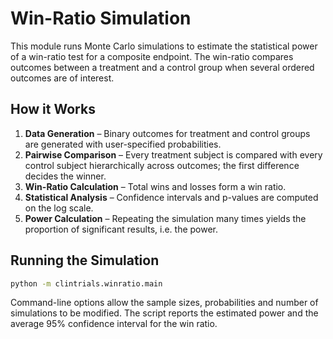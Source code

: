 # Win-Ratio Simulation

This module runs Monte Carlo simulations to estimate the statistical power of a
win-ratio test for a composite endpoint. The win-ratio compares outcomes between
a treatment and a control group when several ordered outcomes are of interest.

## How it Works

1. **Data Generation** – Binary outcomes for treatment and control groups are
   generated with user-specified probabilities.
2. **Pairwise Comparison** – Every treatment subject is compared with every
   control subject hierarchically across outcomes; the first difference decides
the winner.
3. **Win-Ratio Calculation** – Total wins and losses form a win ratio.
4. **Statistical Analysis** – Confidence intervals and p-values are computed on
   the log scale.
5. **Power Calculation** – Repeating the simulation many times yields the
   proportion of significant results, i.e. the power.

## Running the Simulation

```bash
python -m clintrials.winratio.main
```

Command-line options allow the sample sizes, probabilities and number of
simulations to be modified. The script reports the estimated power and the
average 95% confidence interval for the win ratio.
